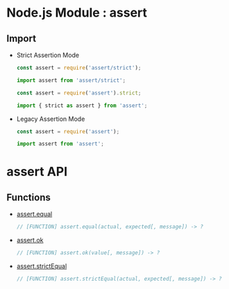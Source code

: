 Node.js Module : assert
=======================

Import
------
- Strict Assertion Mode
    ```js
    const assert = require('assert/strict');
    ```
    ```js
    import assert from 'assert/strict';
    ```
    ```js
    const assert = require('assert').strict;
    ```
    ```js
    import { strict as assert } from 'assert';
    ```
- Legacy Assertion Mode
    ```js
    const assert = require('assert');
    ```
    ```js
    import assert from 'assert';
    ```

assert API
==========

Functions
---------
- [assert.equal](https://nodejs.org/api/assert.html#assert_assert_equal_actual_expected_message)
    ```js
    // [FUNCTION] assert.equal(actual, expected[, message]) -> ?
    ```
- [assert.ok](https://nodejs.org/api/assert.html#assert_assert_ok_value_message)
    ```js
    // [FUNCTION] assert.ok(value[, message]) -> ?
    ```
- [assert.strictEqual](https://nodejs.org/api/assert.html#assert_assert_strictequal_actual_expected_message)
    ```js
    // [FUNCTION] assert.strictEqual(actual, expected[, message]) -> ?
    ```